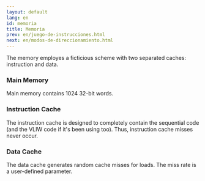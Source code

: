 ```yaml
---
layout: default
lang: en
id: memoria
title: Memoria
prev: en/juego-de-instrucciones.html
next: en/modos-de-direccionamiento.html
---
```


The memory employes a ficticious scheme with two separated caches: instruction and data.

### Main Memory

Main memory contains 1024 32-bit words.

### Instruction Cache

The instruction cache is designed to completely contain the sequential code (and the VLIW code if it's been using too). Thus, instruction cache misses never occur.

### Data Cache

The data cache generates random cache misses for loads. The miss rate is a user-defined parameter.
